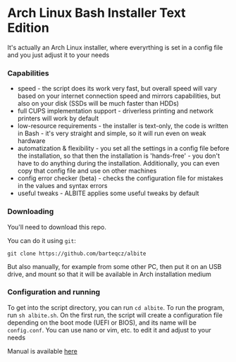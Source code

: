 # Arch Linux Bash Installer Text Edition
It's actually an Arch Linux installer, where everyrthing is set in a config file and you just adjust it to your needs

### Capabilities
- speed - the script does its work very fast, but overall speed will vary based on your internet connection speed and mirrors capabilities, but also on your disk (SSDs will be much faster than HDDs)
- full CUPS implementation support - driverless printing and network printers will work by default
- low-resource requirements - the installer is text-only, the code is written in Bash - it's very straight and simple, so it will run even on weak hardware
- automatization & flexibility - you set all the settings in a config file before the installation, so that then the installation is 'hands-free' - you don't have to do anything during the installation. Additionally, you can even copy that config file and use on other machines
- config error checker (beta) - checks the configuration file for mistakes in the values and syntax errors
- useful tweaks - ALBITE applies some useful tweaks by default

### Downloading
You'll need to download this repo. 

You can do it using `git`:

`git clone https://github.com/barteqcz/albite`

But also manually, for example from some other PC, then put it on an USB drive, and mount so that it will be available in Arch installation medium

### Configuration and running
To get into the script directory, you can run `cd albite`. To run the program, run `sh albite.sh`. On the first run, the script will create a configuration file depending on the boot mode (UEFI or BIOS), and its name will be `config.conf`. You can use nano or vim, etc. to edit it and adjust to your needs

Manual is available [here](https://github.com/barteqcz/albite/blob/main/docs/manual.md)
